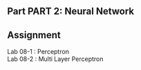 ## Part PART 2: Neural Network

## Assignment
Lab 08-1 : Perceptron  
Lab 08-2 : Multi Layer Perceptron  
